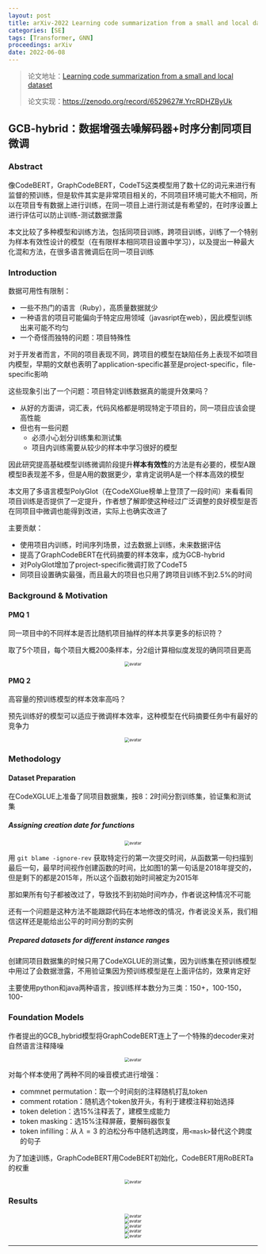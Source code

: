 ```yaml
---
layout: post
title: arXiv-2022 Learning code summarization from a small and local dataset
categories: [SE]
tags: [Transformer, GNN]
proceedings: arXiv
date: 2022-06-08
---
```


> 论文地址：[Learning code summarization from a small and local dataset](http://arxiv.org/abs/2206.00804)
>
> 论文实现：https://zenodo.org/record/6529627#.YrcRDHZByUk

## GCB-hybrid：数据增强去噪解码器+时序分割同项目微调

### Abstract

像CodeBERT，GraphCodeBERT，CodeT5这类模型用了数十亿的词元来进行有监督的预训练，但是软件其实是非常项目相关的，不同项目环境可能大不相同，所以在项目专有数据上进行训练，在同一项目上进行测试是有希望的，在时序设置上进行评估可以防止训练-测试数据泄露

本文比较了多种模型和训练方法，包括同项目训练，跨项目训练，训练了一个特别为样本有效性设计的模型（在有限样本相同项目设置中学习），以及提出一种最大化混和方法，在很多语言微调后在同一项目训练

### Introduction

数据可用性有限制：

- 一些不热门的语言（Ruby），高质量数据就少
- 一种语言的项目可能偏向于特定应用领域（javasript在web），因此模型训练出来可能不均匀
- 一个奇怪而独特的问题：项目特殊性

对于开发者而言，不同的项目表现不同，跨项目的模型在缺陷任务上表现不如项目内模型，早期的文献也表明了application-specific甚至是project-specific，file-specific影响

这些现象引出了一个问题：项目特定训练数据真的能提升效果吗？

- 从好的方面讲，词汇表，代码风格都是明现特定于项目的，同一项目应该会提高性能
- 但也有一些问题
  - 必须小心划分训练集和测试集
  - 项目内训练需要从较少的样本中学习很好的模型

因此研究提高基础模型训练微调阶段提升**样本有效性**的方法是有必要的，模型A跟模型B表现差不多，但是A用的数据更少，拿肯定说明A是一个样本高效的模型

本文用了多语言模型PolyGlot（在CodeXGlue榜单上登顶了一段时间）来看看同项目训练是否提供了一定提升，作者想了解即使这种经过广泛调整的良好模型是否在同项目中微调也能得到改进，实际上也确实改进了

主要贡献：

- 使用项目内训练，时间序列场景，过去数据上训练，未来数据评估
- 提高了GraphCodeBERT在代码摘要的样本效率，成为GCB-hybrid
- 对PolyGlot增加了project-specific微调打败了CodeT5
- 同项目设置确实最强，而且最大的项目也只用了跨项目训练不到2.5%的时间

### Background & Motivation

#### PMQ 1

同一项目中的不同样本是否比随机项目抽样的样本共享更多的标识符？

取了5个项目，每个项目大概200条样本，分2组计算相似度发现的确同项目更高

<div align="center" style="float:center"><img src="https://blog-img-1259433191.cos.ap-shanghai.myqcloud.com/GCB-hybrid/tab2.png" alt="avatar" style="zoom:60%;" /></div>

#### PMQ 2

高容量的预训练模型的样本效率高吗？

预先训练好的模型可以适应于微调样本效率，这种模型在代码摘要任务中有最好的竞争力

<div align="center" style="float:center"><img src="https://blog-img-1259433191.cos.ap-shanghai.myqcloud.com/GCB-hybrid/tab1.png" alt="avatar" style="zoom:60%;" /></div>

### Methodology

#### Dataset Preparation

在CodeXGLUE上准备了同项目数据集，按8：2时间分割训练集，验证集和测试集

##### Assigning creation date for functions

<div align="center" style="float:center"><img src="https://blog-img-1259433191.cos.ap-shanghai.myqcloud.com/GCB-hybrid/fig1.png" alt="avatar" style="zoom:60%;" /></div>

用 `git blame -ignore-rev` 获取特定行的第一次提交时间，从函数第一句扫描到最后一句，最早时间视作创建函数的时间，比如图1的第一句话是2018年提交的，但是剩下的都是2015年，所以这个函数初始时间被定为2015年

那如果所有句子都被改过了，导致找不到初始时间咋办，作者说这种情况不可能

还有一个问题是这种方法不能跟踪代码在本地修改的情况，作者说没关系，我们相信这样还是能给出公平的时间分割的实例

##### Prepared datasets for different instance ranges

创建同项目数据集的时候只用了CodeXGLUE的测试集，因为训练集在预训练模型中用过了会数据泄露，不用验证集因为预训练模型是在上面评估的，效果肯定好

主要使用python和java两种语言，按训练样本数分为三类：150+，100-150，100-

### Foundation Models

作者提出的GCB_hybrid模型将GraphCodeBERT连上了一个特殊的decoder来对自然语言注释降噪

<div align="center" style="float:center"><img src="https://blog-img-1259433191.cos.ap-shanghai.myqcloud.com/GCB-hybrid/tab4.png" alt="avatar" style="zoom:60%;" /></div>

对每个样本使用了两种不同的噪音模式进行增强：

- commnet permutation：取一个时间刻的注释随机打乱token
- comment rotation：随机选个token放开头，有利于建模注释初始选择
- token deletion：选15%注释丢了，建模生成能力
- token masking：选15%注释屏蔽，要解码器恢复
- token infilling：从 $\lambda=3$ 的泊松分布中随机选跨度，用`<mask>`替代这个跨度的句子

为了加速训练，GraphCodeBERT用CodeBERT初始化，CodeBERT用RoBERTa的权重

<div align="center" style="float:center"><img src="https://blog-img-1259433191.cos.ap-shanghai.myqcloud.com/GCB-hybrid/fig2.png" alt="avatar" style="zoom:60%;" /></div>

### Results

<div align="center" style="float:center"><img src="https://blog-img-1259433191.cos.ap-shanghai.myqcloud.com/GCB-hybrid/tab5.png" alt="avatar" style="zoom:60%;" /></div>

<div align="center" style="float:center"><img src="https://blog-img-1259433191.cos.ap-shanghai.myqcloud.com/GCB-hybrid/tab6.png" alt="avatar" style="zoom:60%;" /></div>

<div align="center" style="float:center"><img src="https://blog-img-1259433191.cos.ap-shanghai.myqcloud.com/GCB-hybrid/tab7.png" alt="avatar" style="zoom:60%;" /></div>

<div align="center" style="float:center"><img src="https://blog-img-1259433191.cos.ap-shanghai.myqcloud.com/GCB-hybrid/tab8.png" alt="avatar" style="zoom:60%;" /></div>

<div align="center" style="float:center"><img src="https://blog-img-1259433191.cos.ap-shanghai.myqcloud.com/GCB-hybrid/tab9.png" alt="avatar" style="zoom:60%;" /></div>

<HR align=left color=#987cb9 SIZE=1>
